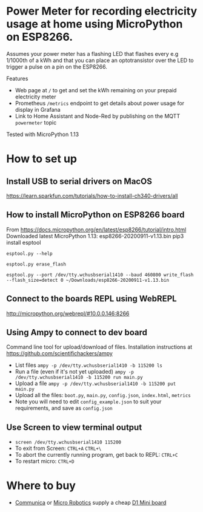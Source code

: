 # Power Meter for recording electricity usage at home using MicroPython on ESP8266.

Assumes your power meter has a flashing LED that flashes every e.g 1/1000th of
a kWh and that you can place an optotransistor over the LED to trigger a pulse
on a pin on the ESP8266.

Features
- Web page at `/` to get and set the kWh remaining on your prepaid electricity meter
- Prometheus `/metrics` endpoint to get details about power usage for display in Grafana
- Link to Home Assistant and Node-Red by publishing on the MQTT `powermeter` topic

Tested with MicroPython 1.13

# How to set up

## Install USB to serial drivers on MacOS
https://learn.sparkfun.com/tutorials/how-to-install-ch340-drivers/all

## How to install MicroPython on ESP8266 board
From https://docs.micropython.org/en/latest/esp8266/tutorial/intro.html
Downloaded latest MicroPython 1.13: esp8266-20200911-v1.13.bin
pip3 install esptool

`esptool.py --help`

`esptool.py erase_flash`

`esptool.py --port /dev/tty.wchusbserial1410 --baud 460800 write_flash --flash_size=detect 0 ~/Downloads/esp8266-20200911-v1.13.bin`

## Connect to the boards REPL using WebREPL
http://micropython.org/webrepl/#10.0.0.146:8266

## Using Ampy to connect to dev board
Command line tool for upload/download of files. 
Installation instructions at https://github.com/scientifichackers/ampy

- List files `ampy -p /dev/tty.wchusbserial1410 -b 115200 ls`
- Run a file (even if it's not yet uploaded) `ampy -p /dev/tty.wchusbserial1410 -b 115200 run main.py`
- Upload a file `ampy -p /dev/tty.wchusbserial1410 -b 115200 put main.py`
- Upload all the files: `boot.py`, `main.py`, `config.json`, `index.html`, `metrics`
- Note you will need to edit `config_example.json` to suit your requirements, and save as `config.json`

## Use Screen to view terminal output

- `screen /dev/tty.wchusbserial1410 115200`
- To exit from Screen: `CTRL+A` `CTRL+\`
- To abort the currently running program, get back to REPL: `CTRL+C`
- To restart micro: `CTRL+D`

# Where to buy
- [Communica](https://www.communica.co.za/products/bmt-d1-mini-pro-esp8266-16m-ant) or [Micro Robotics](https://www.robotics.org.za/MINI-D1-4M) supply a cheap [D1 Mini board](https://www.wemos.cc/en/latest/tutorials/d1/get_started_with_micropython_d1.html)

 
